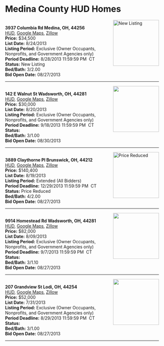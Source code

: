 # Medina County HUD Homes

[<img alt="New Listing" src="https://www.hudhomestore.com/pages/ImageShow.aspx?Case=412-524565" align="right" style="height:150px;">](http://www.hudhomestore.com/Listing/PropertyDetails.aspx?caseNumber=412-524565)  
**3937 Columbia Rd Medina, OH, 44256**  
[HUD](http://www.hudhomestore.com/Listing/PropertyDetails.aspx?caseNumber=412-524565), [Google Maps](http://maps.google.com/maps?q=3937+Columbia+Rd+Medina%2C+OH%2C+44256), [Zillow](http://www.zillow.com/homes/3937+Columbia+Rd+Medina%2C+OH%2C+44256/)  
**Price:** $34,500  
**List Date:** 8/24/2013  
**Listing Period:** Exclusive (Owner Occupants, Nonprofits, and Government Agencies only)  
**Period Deadline:** 8/28/2013 11:59:59 PM  CT  
**Status:** New Listing  
**Bed/Bath:** 3/2.00  
**Bid Open Date:** 08/27/2013

***

[<img alt="" src="https://www.hudhomestore.com/pages/ImageShow.aspx?Case=412-610807" align="right" style="height:150px;">](http://www.hudhomestore.com/Listing/PropertyDetails.aspx?caseNumber=412-610807)  
**142 E Walnut St Wadsworth, OH, 44281**  
[HUD](http://www.hudhomestore.com/Listing/PropertyDetails.aspx?caseNumber=412-610807), [Google Maps](http://maps.google.com/maps?q=142+E+Walnut+St+Wadsworth%2C+OH%2C+44281), [Zillow](http://www.zillow.com/homes/142+E+Walnut+St+Wadsworth%2C+OH%2C+44281/)  
**Price:** $30,000  
**List Date:** 8/20/2013  
**Listing Period:** Exclusive (Owner Occupants, Nonprofits, and Government Agencies only)  
**Period Deadline:** 9/18/2013 11:59:59 PM  CT  
**Status:**   
**Bed/Bath:** 3/1.00  
**Bid Open Date:** 08/30/2013

***

[<img alt="Price Reduced" src="https://www.hudhomestore.com/pages/ImageShow.aspx?Case=412-566132" align="right" style="height:150px;">](http://www.hudhomestore.com/Listing/PropertyDetails.aspx?caseNumber=412-566132)  
**3889 Claythorne Pl Brunswick, OH, 44212**  
[HUD](http://www.hudhomestore.com/Listing/PropertyDetails.aspx?caseNumber=412-566132), [Google Maps](http://maps.google.com/maps?q=3889+Claythorne+Pl+Brunswick%2C+OH%2C+44212), [Zillow](http://www.zillow.com/homes/3889+Claythorne+Pl+Brunswick%2C+OH%2C+44212/)  
**Price:** $140,400  
**List Date:** 8/19/2013  
**Listing Period:** Extended (All Bidders)  
**Period Deadline:** 12/29/2013 11:59:59 PM  CT  
**Status:** Price Reduced  
**Bed/Bath:** 4/2.00  
**Bid Open Date:** 08/27/2013

***

[<img alt="" src="https://www.hudhomestore.com/pages/ImageShow.aspx?Case=412-448243" align="right" style="height:150px;">](http://www.hudhomestore.com/Listing/PropertyDetails.aspx?caseNumber=412-448243)  
**9914 Homestead Rd Wadsworth, OH, 44281**  
[HUD](http://www.hudhomestore.com/Listing/PropertyDetails.aspx?caseNumber=412-448243), [Google Maps](http://maps.google.com/maps?q=9914+Homestead+Rd+Wadsworth%2C+OH%2C+44281), [Zillow](http://www.zillow.com/homes/9914+Homestead+Rd+Wadsworth%2C+OH%2C+44281/)  
**Price:** $82,000  
**List Date:** 8/09/2013  
**Listing Period:** Exclusive (Owner Occupants, Nonprofits, and Government Agencies only)  
**Period Deadline:** 9/7/2013 11:59:59 PM  CT  
**Status:**   
**Bed/Bath:** 3/1.10  
**Bid Open Date:** 08/27/2013

***

[<img alt="" src="https://www.hudhomestore.com/pages/ImageShow.aspx?Case=412-586492" align="right" style="height:150px;">](http://www.hudhomestore.com/Listing/PropertyDetails.aspx?caseNumber=412-586492)  
**207 Grandview St Lodi, OH, 44254**  
[HUD](http://www.hudhomestore.com/Listing/PropertyDetails.aspx?caseNumber=412-586492), [Google Maps](http://maps.google.com/maps?q=207+Grandview+St+Lodi%2C+OH%2C+44254), [Zillow](http://www.zillow.com/homes/207+Grandview+St+Lodi%2C+OH%2C+44254/)  
**Price:** $52,000  
**List Date:** 7/31/2013  
**Listing Period:** Exclusive (Owner Occupants, Nonprofits, and Government Agencies only)  
**Period Deadline:** 8/29/2013 11:59:59 PM  CT  
**Status:**   
**Bed/Bath:** 3/1.00  
**Bid Open Date:** 08/27/2013

***

